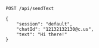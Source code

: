 ```http request
POST /api/sendText
```

```jsonc { title="Body" }
{
    "session": "default",
    "chatId": "12132132130@c.us",
    "text": "Hi there!"
}
```
